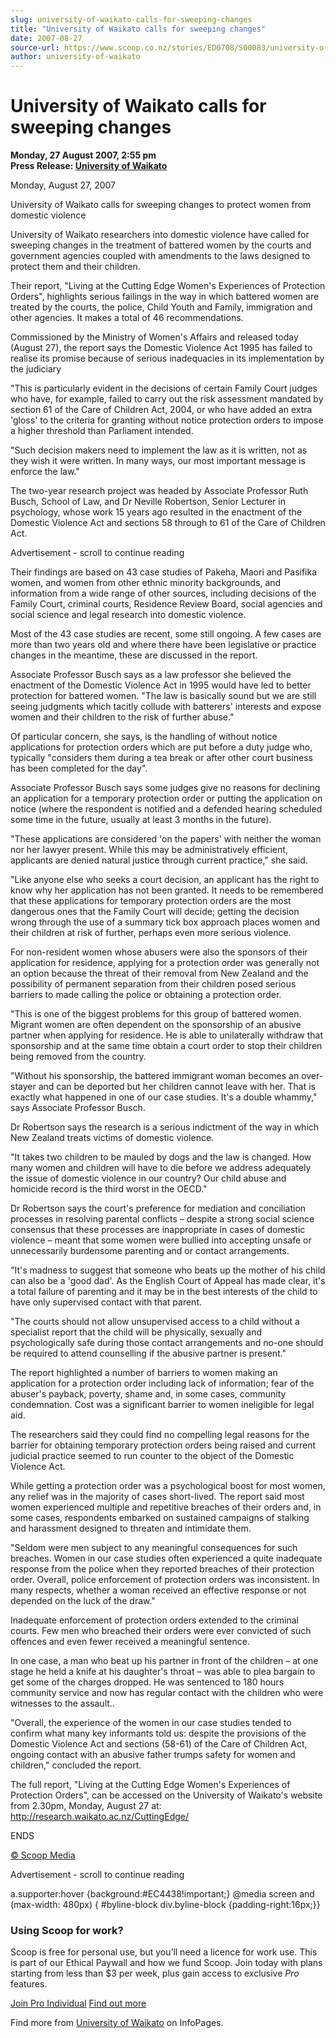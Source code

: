 ```yaml
---
slug: university-of-waikato-calls-for-sweeping-changes
title: "University of Waikato calls for sweeping changes"
date: 2007-08-27
source-url: https://www.scoop.co.nz/stories/ED0708/S00083/university-of-waikato-calls-for-sweeping-changes.htm
author: university-of-waikato
---
```

University of Waikato calls for sweeping changes
================================================

**Monday, 27 August 2007, 2:55 pm**  
**Press Release: [University of Waikato](https://info.scoop.co.nz/University_of_Waikato)**

Monday, August 27, 2007

University of Waikato calls for sweeping changes to protect women from domestic violence

University of Waikato researchers into domestic violence have called for sweeping changes in the treatment of battered women by the courts and government agencies coupled with amendments to the laws designed to protect them and their children.

Their report, "Living at the Cutting Edge Women's Experiences of Protection Orders", highlights serious failings in the way in which battered women are treated by the courts, the police, Child Youth and Family, immigration and other agencies. It makes a total of 46 recommendations.

Commissioned by the Ministry of Women's Affairs and released today (August 27), the report says the Domestic Violence Act 1995 has failed to realise its promise because of serious inadequacies in its implementation by the judiciary

"This is particularly evident in the decisions of certain Family Court judges who have, for example, failed to carry out the risk assessment mandated by section 61 of the Care of Children Act, 2004, or who have added an extra 'gloss' to the criteria for granting without notice protection orders to impose a higher threshold than Parliament intended.

"Such decision makers need to implement the law as it is written, not as they wish it were written. In many ways, our most important message is enforce the law."

The two-year research project was headed by Associate Professor Ruth Busch, School of Law, and Dr Neville Robertson, Senior Lecturer in psychology, whose work 15 years ago resulted in the enactment of the Domestic Violence Act and sections 58 through to 61 of the Care of Children Act.

Advertisement - scroll to continue reading





Their findings are based on 43 case studies of Pakeha, Maori and Pasifika women, and women from other ethnic minority backgrounds, and information from a wide range of other sources, including decisions of the Family Court, criminal courts, Residence Review Board, social agencies and social science and legal research into domestic violence.

Most of the 43 case studies are recent, some still ongoing. A few cases are more than two years old and where there have been legislative or practice changes in the meantime, these are discussed in the report.

Associate Professor Busch says as a law professor she believed the enactment of the Domestic Violence Act in 1995 would have led to better protection for battered women. "The law is basically sound but we are still seeing judgments which tacitly collude with batterers' interests and expose women and their children to the risk of further abuse."

Of particular concern, she says, is the handling of without notice applications for protection orders which are put before a duty judge who, typically "considers them during a tea break or after other court business has been completed for the day".

Associate Professor Busch says some judges give no reasons for declining an application for a temporary protection order or putting the application on notice (where the respondent is notified and a defended hearing scheduled some time in the future, usually at least 3 months in the future).

"These applications are considered 'on the papers' with neither the woman nor her lawyer present. While this may be administratively efficient, applicants are denied natural justice through current practice," she said.

"Like anyone else who seeks a court decision, an applicant has the right to know why her application has not been granted. It needs to be remembered that these applications for temporary protection orders are the most dangerous ones that the Family Court will decide; getting the decision wrong through the use of a summary tick box approach places women and their children at risk of further, perhaps even more serious violence.

For non-resident women whose abusers were also the sponsors of their application for residence, applying for a protection order was generally not an option because the threat of their removal from New Zealand and the possibility of permanent separation from their children posed serious barriers to made calling the police or obtaining a protection order.

"This is one of the biggest problems for this group of battered women. Migrant women are often dependent on the sponsorship of an abusive partner when applying for residence. He is able to unilaterally withdraw that sponsorship and at the same time obtain a court order to stop their children being removed from the country.

"Without his sponsorship, the battered immigrant woman becomes an over-stayer and can be deported but her children cannot leave with her. That is exactly what happened in one of our case studies. It's a double whammy," says Associate Professor Busch.

Dr Robertson says the research is a serious indictment of the way in which New Zealand treats victims of domestic violence.

"It takes two children to be mauled by dogs and the law is changed. How many women and children will have to die before we address adequately the issue of domestic violence in our country? Our child abuse and homicide record is the third worst in the OECD."

Dr Robertson says the court's preference for mediation and conciliation processes in resolving parental conflicts – despite a strong social science consensus that these processes are inappropriate in cases of domestic violence – meant that some women were bullied into accepting unsafe or unnecessarily burdensome parenting and or contact arrangements.

"It's madness to suggest that someone who beats up the mother of his child can also be a 'good dad'. As the English Court of Appeal has made clear, it's a total failure of parenting and it may be in the best interests of the child to have only supervised contact with that parent.

"The courts should not allow unsupervised access to a child without a specialist report that the child will be physically, sexually and psychologically safe during those contact arrangements and no-one should be required to attend counselling if the abusive partner is present."

The report highlighted a number of barriers to women making an application for a protection order including lack of information; fear of the abuser's payback, poverty, shame and, in some cases, community condemnation. Cost was a significant barrier to women ineligible for legal aid.

The researchers said they could find no compelling legal reasons for the barrier for obtaining temporary protection orders being raised and current judicial practice seemed to run counter to the object of the Domestic Violence Act.

While getting a protection order was a psychological boost for most women, any relief was in the majority of cases short-lived. The report said most women experienced multiple and repetitive breaches of their orders and, in some cases, respondents embarked on sustained campaigns of stalking and harassment designed to threaten and intimidate them.

"Seldom were men subject to any meaningful consequences for such breaches. Women in our case studies often experienced a quite inadequate response from the police when they reported breaches of their protection order. Overall, police enforcement of protection orders was inconsistent. In many respects, whether a woman received an effective response or not depended on the luck of the draw."

Inadequate enforcement of protection orders extended to the criminal courts. Few men who breached their orders were ever convicted of such offences and even fewer received a meaningful sentence.

In one case, a man who beat up his partner in front of the children – at one stage he held a knife at his daughter's throat – was able to plea bargain to get some of the charges dropped. He was sentenced to 180 hours community service and now has regular contact with the children who were witnesses to the assault..

"Overall, the experience of the women in our case studies tended to confirm what many key informants told us: despite the provisions of the Domestic Violence Act and sections (58-61) of the Care of Children Act, ongoing contact with an abusive father trumps safety for women and children," concluded the report.

The full report, "Living at the Cutting Edge Women's Experiences of Protection Orders", can be accessed on the University of Waikato's website from 2.30pm, Monday, August 27 at: http://research.waikato.ac.nz/CuttingEdge/

ENDS

[© Scoop Media](http://www.scoop.co.nz/about/terms.html)  

Advertisement - scroll to continue reading



a.supporter:hover {background:#EC4438!important;} @media screen and (max-width: 480px) { #byline-block div.byline-block {padding-right:16px;}}

### Using Scoop for work?

Scoop is free for personal use, but you’ll need a licence for work use. This is part of our Ethical Paywall and how we fund Scoop. Join today with plans starting from less than $3 per week, plus gain access to exclusive _Pro_ features.  
  
[Join Pro Individual](https://pro.scoop.co.nz/Individual/?from=ProIn24) [Find out more](https://pro.scoop.co.nz/using-scoop-for-work/?from=ProIn24)

Find more from [University of Waikato](https://info.scoop.co.nz/University_of_Waikato) on InfoPages.